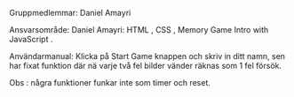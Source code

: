 Gruppmedlemmar: Daniel Amayri

Ansvarsområde: Daniel Amayri: HTML , CSS ,  Memory Game Intro with JavaScript .

Användarmanual: Klicka på Start Game knappen och skriv in ditt namn, sen har fixat funktion där nä varje två fel bilder vänder räknas som 1 fel försök.


Obs : några funktioner funkar inte som timer och reset.

